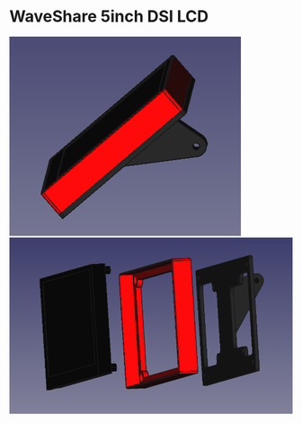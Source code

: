 # WaveShare 5inch DSI LCD

![waveshare_5inch_DSI_LCD](./image/screen.png)
![waveshare_5inch_DSI_LCD](./image/screen_split.png)